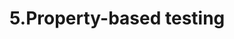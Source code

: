 <link rel="stylesheet" type="text/css" href="../styles.css">

# 5.Property-based testing

<!-- <img src="img/testingWorkflow.png" alt="Effective testing" width="75%"> -->

<!-- <span class="term"> </span>
<span class="definition"> </span>
<span class="important"><span class="exclamation">!</span> </span> -->

